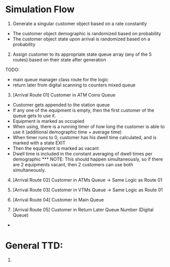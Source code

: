 # Simulation Flow

1. Generate a singular customer object based on a rate constantly
- The customer object demographic is randomized based on probability
- The customer object state upon arrival is randomized based on a probability

2. Assign customer to its appropriate state queue array (any of the 5 routes) based on their state after generation

TODO:
- main queue manager class route for the logic 
- return later from digital scanning to counters mixed queue

3. [Arrival Route 01] Customer in ATM Coins Queue
- Customer gets appended to the station queue
- If any one of the equipment is empty, then the first customer of the queue gets to use it.
- Equipment is marked as occupied
- When using, there is a running timer of how long the customer is able to use it (additional demographic time + average time)
- When timer runs to 0, customer has his dwell time calculated, and is marked with a state EXIT
- Then the equipment is marked as vacant
- Dwell time is included in the constant averaging of dwell times per demographic
*** NOTE: This should happen simultaneously, so if there are 2 equipments vacant, then 2 customers can use both simultaneously.

4. [Arrival Route 02] Customer in ATMs Queue -> Same Logic as Route 01

5. [Arrival Route 03] Customer in VTMs Queue -> Same Logic as Route 01

6. [Arrival Route 04] Customer in Main Queue

7. [Arrival Route 05] Customer in Return Later Queue Number (Digital Queue)
- 



# General TTD:
1. 